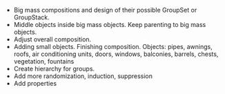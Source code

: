 * Big mass compositions and design of their possible GroupSet or GroupStack.
* Middle objects inside big mass objects. Keep parenting to big mass objects.
* Adjust overall composition.
* Adding small objects. Finishing composition. Objects: pipes, awnings, roofs, air conditioning units, doors, windows, balconies, barrels, chests, vegetation, fountains
* Create hierarchy for groups.
* Add more randomization, induction, suppression 
* Add properties
